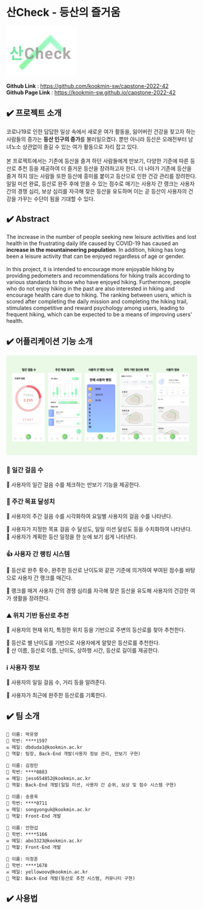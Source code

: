 <h1>산Check - 등산의 즐거움</h1>

![로고](./images/logo.PNG)  

**Github Link** : https://github.com/kookmin-sw/capstone-2022-42  
**Github Page Link** : https://kookmin-sw.github.io/capstone-2022-42

<h2>✔️ 프로젝트 소개</h2> 
코로나19로 인한 답답한 일상 속에서 새로운 여가 활동을, 잃어버린 건강을 찾고자 하는 사람들의 증가는 <b>등산 인구의 증가</b>를 불러일으켰다. 뿐만 아니라 등산은 오래전부터 남녀노소 상관없이 즐길 수 있는 여가 활동으로 자리 잡고 있다. 
<br><br> 
본 프로젝트에서는 기존에 등산을 즐겨 하던 사람들에게 만보기, 다양한 기준에 따른 등산로 추천 등을 제공하여 더 즐거운 등산을 장려하고자 한다. 더 나아가 기존에 등산을 즐겨 하지 않는 사람들 또한 등산에 흥미를 붙이고 등산으로 인한 건강 관리를 장려한다.
일일 미션 완료, 등산로 완주 후에 얻을 수 있는 점수로 매기는 사용자 간 랭크는 사용자 간의 경쟁 심리, 보상 심리를 자극해 잦은 등산을 유도하며 이는 곧 등산이 사용자의 건강을 가꾸는 수단이 됨을 기대할 수 있다.

<h2>✔️ Abstract</h2>  
The increase in the number of people seeking new leisure activities and lost health in the frustrating daily life caused by COVID-19 has caused an <b>increase in the mountaineering population</b>. In addition, hiking has long been a leisure activity that can be enjoyed regardless of age or gender.   
<br><br> 
In this project, it is intended to encourage more enjoyable hiking by providing pedometers and recommendations for hiking trails according to various standards to those who have enjoyed hiking. Furthermore, people who do not enjoy hiking in the past are also interested in hiking and encourage health care due to hiking.
The ranking between users, which is scored after completing the daily mission and completing the hiking trail, stimulates competitive and reward psychology among users, leading to frequent hiking, which can be expected to be a means of improving users' health.


<h2>✔️ 어플리케이션 기능 소개</h2>
  
![소개](./images/intro.png)  

<h3>🚶 일간 걸음 수</h3>
🔸 사용자의 일간 걸음 수를 체크하는 만보기 기능을 제공한다.
<h3>📑 주간 목표 달성치</h3>
🔸 사용자의 주간 걸음 수를 시각화하여 요일별 사용자의 걸음 수를 나타낸다.

🔸 사용자가 지정한 목표 걸음 수 달성도, 일일 미션 달성도 등을 수치화하여 나타낸다.     
🔸 사용자가 계획한 등산 일정을 한 눈에 보기 쉽게 나타낸다.
<h3>👍 사용자 간 랭킹 시스템</h3>
🔸 등산로 완주 횟수, 완주한 등산로 난이도와 같은 기준에 의거하여 부여된 점수를 바탕으로 사용자 간 랭크를 매긴다. 

🔸 랭크를 매겨 사용자 간의 경쟁 심리를 자극해 잦은 등산을 유도해 사용자의 건강한 여가 생활을 장려한다.
<h3>⛰️ 위치 기반 등산로 추천</h3>
🔸 사용자의 현재 위치, 특정한 위치 등을 기반으로 주변의 등산로를 찾아 추천한다.   

🔸 등산로 별 난이도를 기반으로 사용자에게 알맞은 등산로를 추천한다.   
🔸 산 이름, 등산로 이름, 난이도, 상하행 시간, 등산로 길이를 제공한다.
<h3>ℹ️ 사용자 정보</h3>
🔸 사용자의 일일 걸음 수, 거리 등을 알려준다.  

🔸 사용자가 최근에 완주한 등산로를 기록한다.

  
<h2>✔️ 팀 소개</h2>  

```  
📛 이름: 박유영
🔖 학번: ****1597
✉️ 메일: dbduda1@kookmin.ac.kr
📌 역할: 팀장, Back-End 개발(사용자 정보 관리, 만보기 구현)
```  
```
📛 이름: 김정민
🔖 학번: ****0883
✉️ 메일: jess654852@kookmin.ac.kr
📌 역할: Back-End 개발(일일 미션, 사용자 간 순위, 보상 및 점수 시스템 구현)
```
```
📛 이름: 송용욱
🔖 학번: ****0711
✉️ 메일: songyonguk@kookmin.ac.kr
📌 역할: Front-End 개발
```
```
📛 이름: 안현섭
🔖 학번: ****5166
✉️ 메일: abo3323@kookmin.ac.kr
📌 역할: Front-End 개발
```
```
📛 이름: 이정훈
🔖 학번: ****1678
✉️ 메일: yellowoov@kookmin.ac.kr
📌 역할: Back-End 개발(등산로 추천 시스템, 커뮤니티 구현)
```
<h2>✔️ 사용법</h2>  
